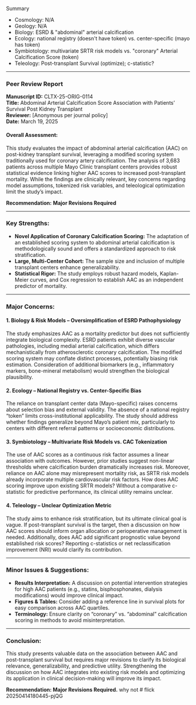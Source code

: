 
Summary 
- Cosmology: N/A
- Geology: N/A
- Biology: ESRD & "abdominal" arterial calcification
- Ecology: national registry (doesn't have token) vs. center-specific (mayo has token)
- Symbiotology: multivariate SRTR risk models vs. "coronary" Arterial Calcification Score (token) 
- Teleology: Post-transplant Survival (optimize); c-statistic?

---

### **Peer Review Report**  
**Manuscript ID:** CLTX-25-ORIG-0114  
**Title:** Abdominal Arterial Calcification Score Association with Patients’ Survival Post Kidney Transplant  
**Reviewer:** [Anonymous per journal policy]  
**Date:** March 19, 2025  

#### **Overall Assessment:**  
This study evaluates the impact of abdominal arterial calcification (AAC) on post-kidney transplant survival, leveraging a modified scoring system traditionally used for coronary artery calcification. The analysis of 3,683 patients across multiple Mayo Clinic transplant centers provides robust statistical evidence linking higher AAC scores to increased post-transplant mortality. While the findings are clinically relevant, key concerns regarding model assumptions, tokenized risk variables, and teleological optimization limit the study’s impact.  

**Recommendation:** **Major Revisions Required**  

---

### **Key Strengths:**  
- **Novel Application of Coronary Calcification Scoring:** The adaptation of an established scoring system to abdominal arterial calcification is methodologically sound and offers a standardized approach to risk stratification.  
- **Large, Multi-Center Cohort:** The sample size and inclusion of multiple transplant centers enhance generalizability.  
- **Statistical Rigor:** The study employs robust hazard models, Kaplan-Meier curves, and Cox regression to establish AAC as an independent predictor of mortality.  

---

### **Major Concerns:**  

#### **1. Biology & Risk Models – Oversimplification of ESRD Pathophysiology**  
The study emphasizes AAC as a mortality predictor but does not sufficiently integrate biological complexity. ESRD patients exhibit diverse vascular pathologies, including medial arterial calcification, which differs mechanistically from atherosclerotic coronary calcification. The modified scoring system may conflate distinct processes, potentially biasing risk estimation. Consideration of additional biomarkers (e.g., inflammatory markers, bone-mineral metabolism) would strengthen the biological plausibility.  

#### **2. Ecology – National Registry vs. Center-Specific Bias**  
The reliance on transplant center data (Mayo-specific) raises concerns about selection bias and external validity. The absence of a national registry “token” limits cross-institutional applicability. The study should address whether findings generalize beyond Mayo’s patient mix, particularly to centers with different referral patterns or socioeconomic distributions.  

#### **3. Symbiotology – Multivariate Risk Models vs. CAC Tokenization**  
The use of AAC scores as a continuous risk factor assumes a linear association with outcomes. However, prior studies suggest non-linear thresholds where calcification burden dramatically increases risk. Moreover, reliance on AAC alone may misrepresent mortality risk, as SRTR risk models already incorporate multiple cardiovascular risk factors. How does AAC scoring improve upon existing SRTR models? Without a comparative c-statistic for predictive performance, its clinical utility remains unclear.  

#### **4. Teleology – Unclear Optimization Metric**  
The study aims to enhance risk stratification, but its ultimate clinical goal is vague. If post-transplant survival is the target, then a discussion on how AAC scores should inform organ allocation or perioperative management is needed. Additionally, does AAC add significant prognostic value beyond established risk scores? Reporting c-statistics or net reclassification improvement (NRI) would clarify its contribution.  

---

### **Minor Issues & Suggestions:**  
- **Results Interpretation:** A discussion on potential intervention strategies for high AAC patients (e.g., statins, bisphosphonates, dialysis modifications) would improve clinical impact.  
- **Figures & Tables:** Consider adding a reference line in survival plots for easy comparison across AAC quartiles.  
- **Terminology:** Ensure clarity on “coronary” vs. “abdominal” calcification scoring in methods to avoid misinterpretation.  

---

### **Conclusion:**  
This study presents valuable data on the association between AAC and post-transplant survival but requires major revisions to clarify its biological relevance, generalizability, and predictive utility. Strengthening the discussion on how AAC integrates into existing risk models and optimizing its application in clinical decision-making will improve its impact.  

**Recommendation: Major Revisions Required.** why not # flick 20250414180445-pjQG

